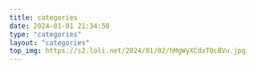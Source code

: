```yaml
---
title: categories
date: 2024-01-01 21:34:50
type: "categories"
layout: "categories"
top_img: https://s2.loli.net/2024/01/02/hMgWyXCdxTOcBVu.jpg
---
```

